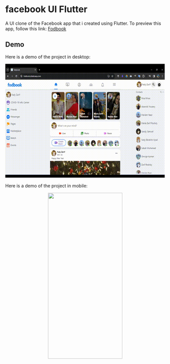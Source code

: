 # facebook UI Flutter

A UI clone of the Facebook app that i created using Flutter.
To preview this app, follow this link: [Fodbook](https://fodbook.ishabrawy.com/)

## Demo

Here is a demo of the project in desktop:

<p align="center">
  <img width="640" height="360" src="assets/fodbook_web.gif">
 
</p>

Here is a demo of the project in mobile: 

<p align="center">
  <img width="235" height="525" src="assets/fodbook_mobile.gif">
</p>



